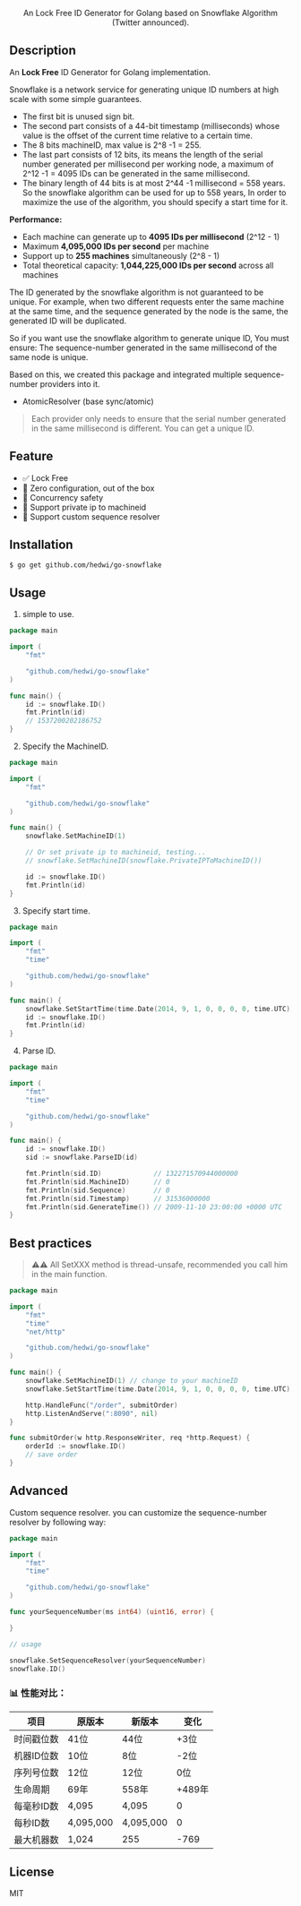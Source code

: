 <div>
  <p align="center">An Lock Free ID Generator for Golang based on Snowflake Algorithm (Twitter announced).</p>
</div>

## Description

An **Lock Free** ID Generator for Golang implementation.

Snowflake is a network service for generating unique ID numbers at high scale with some simple guarantees.

* The first bit is unused sign bit.
* The second part consists of a 44-bit timestamp (milliseconds) whose value is the offset of the current time relative to a certain time.
* The 8 bits machineID, max value is 2^8 -1 = 255.
* The last part consists of 12 bits, its means the length of the serial number generated per millisecond per working node, a maximum of 2^12 -1 = 4095 IDs can be generated in the same millisecond.
* The binary length of 44 bits is at most 2^44 -1 millisecond = 558 years. So the snowflake algorithm can be used for up to 558 years, In order to maximize the use of the algorithm, you should specify a start time for it.

**Performance:**
* Each machine can generate up to **4095 IDs per millisecond** (2^12 - 1)
* Maximum **4,095,000 IDs per second** per machine
* Support up to **255 machines** simultaneously (2^8 - 1)
* Total theoretical capacity: **1,044,225,000 IDs per second** across all machines

The ID generated by the snowflake algorithm is not guaranteed to be unique. For example, when two different requests enter the same machine at the same time, and the sequence generated by the node is the same, the generated ID will be duplicated.

So if you want use the snowflake algorithm to generate unique ID, You must ensure: The sequence-number generated in the same millisecond of the same node is unique.

Based on this, we created this package and integrated multiple sequence-number providers into it.

* AtomicResolver (base sync/atomic)

> Each provider only needs to ensure that the serial number generated in the same millisecond is different. You can get a unique ID.

## Feature

- ✅ Lock Free
- 🎈 Zero configuration, out of the box
- 🚀 Concurrency safety
- 🌵 Support private ip to machineid
- 🐡 Support custom sequence resolver

## Installation

```shell
$ go get github.com/hedwi/go-snowflake
```

## Usage

1. simple to use.

```go
package main

import (
    "fmt"

    "github.com/hedwi/go-snowflake"
)

func main() {
    id := snowflake.ID()
    fmt.Println(id)
    // 1537200202186752
}
```

2. Specify the MachineID.

```go
package main

import (
    "fmt"

    "github.com/hedwi/go-snowflake"
)

func main() {
    snowflake.SetMachineID(1)

    // Or set private ip to machineid, testing...
    // snowflake.SetMachineID(snowflake.PrivateIPToMachineID())

    id := snowflake.ID()
    fmt.Println(id)
}
```

3. Specify start time.

```go
package main

import (
    "fmt"
    "time"

    "github.com/hedwi/go-snowflake"
)

func main() {
    snowflake.SetStartTime(time.Date(2014, 9, 1, 0, 0, 0, 0, time.UTC))
    id := snowflake.ID()
    fmt.Println(id)
}
```

4. Parse ID.

```go
package main

import (
    "fmt"
    "time"

    "github.com/hedwi/go-snowflake"
)

func main() {
    id := snowflake.ID()
    sid := snowflake.ParseID(id)

    fmt.Println(sid.ID)             // 132271570944000000
    fmt.Println(sid.MachineID)      // 0
    fmt.Println(sid.Sequence)       // 0
    fmt.Println(sid.Timestamp)      // 31536000000
    fmt.Println(sid.GenerateTime()) // 2009-11-10 23:00:00 +0000 UTC
}
```

## Best practices

> ⚠️⚠️ All SetXXX method is thread-unsafe, recommended you call him in the main function.

```go
package main

import (
    "fmt"
    "time"
    "net/http"

    "github.com/hedwi/go-snowflake"
)

func main() {
    snowflake.SetMachineID(1) // change to your machineID
    snowflake.SetStartTime(time.Date(2014, 9, 1, 0, 0, 0, 0, time.UTC))

    http.HandleFunc("/order", submitOrder)
    http.ListenAndServe(":8090", nil)
}

func submitOrder(w http.ResponseWriter, req *http.Request) {
    orderId := snowflake.ID()
    // save order
}
```

## Advanced

Custom sequence resolver. you can customize the sequence-number resolver by following way:

```go
package main

import (
    "fmt"
    "time"

    "github.com/hedwi/go-snowflake"
)

func yourSequenceNumber(ms int64) (uint16, error) {

}

// usage

snowflake.SetSequenceResolver(yourSequenceNumber)
snowflake.ID()
```

### 📊 性能对比：

| 项目 | 原版本 | 新版本 | 变化 |
|------|--------|--------|------|
| 时间戳位数 | 41位 | 44位 | +3位 |
| 机器ID位数 | 10位 | 8位 | -2位 |
| 序列号位数 | 12位 | 12位 | 0位 |
| 生命周期 | 69年 | 558年 | +489年 |
| 每毫秒ID数 | 4,095 | 4,095 | 0 |
| 每秒ID数 | 4,095,000 | 4,095,000 | 0 |
| 最大机器数 | 1,024 | 255 | -769 |


## License

MIT